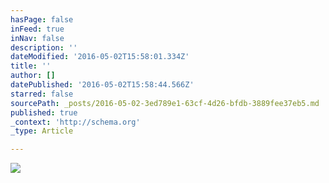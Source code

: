 ```yaml
---
hasPage: false
inFeed: true
inNav: false
description: ''
dateModified: '2016-05-02T15:58:01.334Z'
title: ''
author: []
datePublished: '2016-05-02T15:58:44.566Z'
starred: false
sourcePath: _posts/2016-05-02-3ed789e1-63cf-4d26-bfdb-3889fee37eb5.md
published: true
_context: 'http://schema.org'
_type: Article

---
```

![](https://the-grid-user-content.s3-us-west-2.amazonaws.com/1c51a682-357f-4bda-8625-48755e0cf3ad.jpg)
